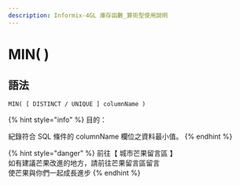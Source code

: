 ```yaml
---
description: Informix-4GL 庫存函數_算術型使用說明
---
```


# MIN( )

## 語法

```
MIN( [ DISTINCT / UNIQUE ] columnName )
```

{% hint style="info" %}
目的：

紀錄符合 SQL 條件的 columnName 欄位之資料最小值。
{% endhint %}

{% hint style="danger" %}
前往【 城市芒果留言區 】\
如有建議芒果改進的地方，請前往芒果留言區留言\
使芒果與你們一起成長進步
{% endhint %}
